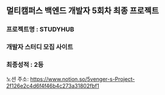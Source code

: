 ## 멀티캠퍼스 백엔드 개발자 5회차 최종 프로젝트
### 프로젝트명 : STUDYHUB
### 개발자 스터디 모집 사이트
### 최종성적 : 2등
노션 주소: https://www.notion.so/5venger-s-Project-2f126e2c4d6f4f46b4c273a31802fbf1
